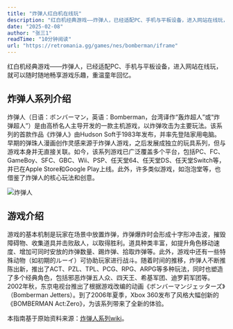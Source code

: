 ```yaml
---
title: "炸弹人红白机在线玩"
description: "红白机经典游戏——炸弹人，已经适配PC、手机与平板设备，进入网站在线玩，就可以随时随地畅享游戏乐趣，重温童年回忆。"
date: "2025-02-08"
author: "张三1"
readTime: "10分钟阅读"
url: "https://retromania.gg/games/nes/bomberman/iframe"
---
```


红白机经典游戏——炸弹人，已经适配PC、手机与平板设备，进入网站在线玩，就可以随时随地畅享游戏乐趣，重温童年回忆。

## 炸弹人系列介绍

炸弹人（日语：ボンバーマン，英语：Bomberman，台湾译作“轰炸超人”或“炸弹超人”）是由高桥名人主导开发的一款主机游戏，以炸弹攻击为主要玩法。该系列的首款作品《炸弹人》由Hudson Soft于1983年发布，并率先登陆家用电脑。早期的弹珠人漫画创作灵感来源于炸弹人游戏，之后发展成独立的玩具系列，但与游戏本身并无直接关联。如今，该系列游戏已广泛覆盖多个平台，包括PC、FC、GameBoy、SFC、GBC、Wii、PSP、任天堂64、任天堂DS、任天堂Switch等，并已在Apple Store和Google Play上线。此外，许多类似游戏，如泡泡堂等，也借鉴了炸弹人的核心玩法和创意。

![炸弹人](/images/bomberman-01.webp)

## 游戏介绍

游戏的基本机制是玩家在场景中放置炸弹，炸弹爆炸时会形成十字形冲击波，摧毁障碍物、收集道具并击败敌人，以取得胜利。道具种类丰富，如提升角色移动速度、增加可同时安放的炸弹数量、踢炸弹、拾取炸弹等。此外，游戏中还有一些特殊动物（如初期的ルーイ）可协助玩家进行战斗。随着时间的推移，炸弹人不断推陈出新，推出了ACT、PZL、TPL、PCG、RPG、ARPG等多种玩法，同时也塑造了多个经典角色，包括邪恶炸弹五人众、四天王、希基军团、迪罗莉军团等。2002年秋，东京电视台推出了根据游戏改编的动画《ボンバーマンジェッターズ》（Bomberman Jetters）。到了2006年夏季，Xbox 360发布了风格大幅创新的《BOMBERMAN Act:Zero》，为该系列带来了全新的体验。

本指南基于原始资料来源：[炸弹人系列wiki](https://zh.wikipedia.org/wiki/%E7%82%B8%E5%BC%B9%E4%BA%BA%E7%B3%BB%E5%88%97)。
